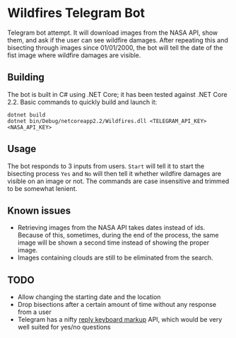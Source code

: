 # Wildfires Telegram Bot

Telegram bot attempt.
It will download images from the NASA API, show them, and ask if the user can see wildfire damages.
After repeating this and bisecting through images since 01/01/2000, the bot will tell the date of the fist image where wildfire damages are visible.

## Building

The bot is built in C# using .NET Core; it has been tested against .NET Core 2.2.
Basic commands to quickly build and launch it:
```
dotnet build
dotnet bin/Debug/netcoreapp2.2/Wildfires.dll <TELEGRAM_API_KEY> <NASA_API_KEY>
```

## Usage

The bot responds to 3 inputs from users.
`Start` will tell it to start the bisecting process
`Yes` and `No` will then tell it whether wildfire damages are visible on an image or not.
The commands are case insensitive and trimmed to be somewhat lenient.

## Known issues

- Retrieving images from the NASA API takes dates instead of ids. Because of this, sometimes, during the end of the process, the same image will be shown a second time instead of showing the proper image.
- Images containing clouds are still to be eliminated from the search.

## TODO

- Allow changing the starting date and the location
- Drop bisections after a certain amount of time without any response from a user
- Telegram has a nifty [reply keyboard markup](https://core.telegram.org/bots/api#replykeyboardmarkup) API, which would be very well suited for yes/no questions
